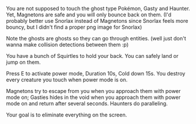 You are not supposed to touch the ghost type Pokémon, Gasty and Haunter. Yet, Magnetons are safe and you will only bounce back on them. (I'd probably better use Snorlax instead of Magnetons since Snorlax feels more bouncy, but I didn't find a proper png image for Snorlax)

Note the ghosts are ghosts so they can go through entities. (well just don't wanna make collision detections between them :p)

You have a bunch of Squirtles to hold your back. You can safely land or jump on them.   

Press E to activate power mode, Duration 10s, Cold down 15s. You destroy every creature you touch when power mode is on.

Magnetons try to escape from you when you approach them with power mode on; Gasties hides in the void when you approach them with power mode on and return after several seconds.
Haunters do paralleling.

Your goal is to eliminate everything on the screen.
